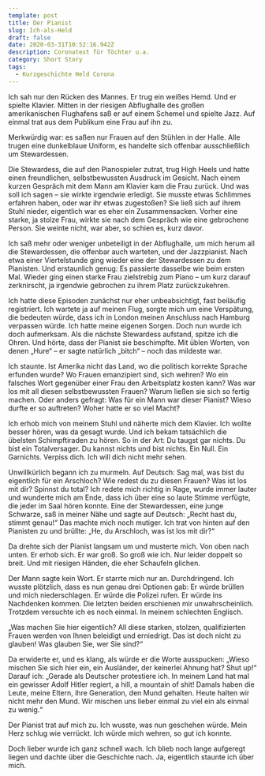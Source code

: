 ```yaml
---
template: post
title: Der Pianist
slug: Ich-als-Held
draft: false
date: 2020-03-31T10:52:16.942Z
description: Coronatext für Töchter u.a.
category: Short Story
tags:
  - Kurzgeschichte Held Corona
---
```



Ich sah nur den Rücken des Mannes. Er trug ein weißes Hemd. Und er spielte Klavier. Mitten in der riesigen Abflughalle des großen amerikanischen Flughafens saß er auf einem Schemel und spielte Jazz. Auf einmal trat aus dem Publikum eine Frau auf ihn zu.

Merkwürdig war: es saßen nur Frauen auf den Stühlen in der Halle. Alle trugen eine dunkelblaue Uniform, es handelte sich offenbar ausschließlich um Stewardessen.

Die Stewardess, die auf den Pianospieler zutrat, trug High Heels und hatte einen freundlichen, selbstbewussten Ausdruck im Gesicht. Nach einem kurzen Gespräch mit dem Mann am Klavier kam die Frau zurück. Und was soll ich sagen – sie wirkte irgendwie erledigt. Sie musste etwas Schlimmes erfahren haben, oder war ihr etwas zugestoßen? Sie ließ sich auf ihrem Stuhl nieder, eigentlich war es eher ein Zusammensacken. Vorher eine starke, ja stolze Frau, wirkte sie nach dem Gespräch wie eine gebrochene Person. Sie weinte nicht, war aber, so schien es, kurz davor.

Ich saß mehr oder weniger unbeteiligt in der Abflughalle, um mich herum all die Stewardessen, die offenbar auch warteten, und der Jazzpianist. Nach etwa einer Viertelstunde ging wieder eine der Stewardessen zu dem Pianisten. Und erstaunlich genug: Es passierte dasselbe wie beim ersten Mal. Wieder ging einen starke Frau zielstrebig zum Piano – um kurz darauf zerknirscht, ja irgendwie gebrochen zu ihrem Platz zurückzukehren.

Ich hatte diese Episoden zunächst nur eher unbeabsichtigt, fast beiläufig registriert. Ich wartete ja auf meinen Flug, sorgte mich um eine Verspätung, die bedeuten würde, dass ich in London meinen Anschluss nach Hamburg verpassen würde. Ich hatte meine eigenen Sorgen. Doch nun wurde ich doch aufmerksam. Als die nächste Stewardess aufstand, spitze ich die Ohren. Und hörte, dass der Pianist sie beschimpfte. Mit üblen Worten, von denen „Hure“ – er sagte natürlich „bitch“ – noch das mildeste war.

Ich staunte. Ist Amerika nicht das Land, wo die politisch korrekte Sprache erfunden wurde? Wo Frauen emanzipiert sind, sich wehren? Wo ein falsches Wort gegenüber einer Frau den Arbeitsplatz kosten kann? Was war los mit all diesen selbstbewussten Frauen? Warum ließen sie sich so fertig machen. Oder anders gefragt: Was für ein Mann war dieser Pianist? Wieso durfte er so auftreten? Woher hatte er so viel Macht?

Ich erhob mich von meinem Stuhl und näherte mich dem Klavier. Ich wollte besser hören, was da gesagt wurde. Und ich bekam tatsächlich die übelsten Schimpftiraden zu hören. So in der Art: Du taugst gar nichts. Du bist ein Totalversager. Du kannst nichts und bist nichts. Ein Null. Ein Garnichts. Verpiss dich. Ich will dich nicht mehr sehen.

Unwillkürlich begann ich zu murmeln. Auf Deutsch: Sag mal, was bist du eigentlich für ein Arschloch? Wie redest du zu diesen Frauen? Was ist los mit dir? Spinnst du total? Ich redete mich richtig in Rage, wurde immer lauter und wunderte mich am Ende, dass ich über eine so laute Stimme verfügte, die jeder im Saal hören konnte. Eine der Stewardessen, eine junge Schwarze, saß in meiner Nähe und sagte auf Deutsch: „Recht hast du, stimmt genau!“ Das machte mich noch mutiger. Ich trat von hinten auf den Pianisten zu und brüllte: „He, du Arschloch, was ist los mit dir?“

Da drehte sich der Pianist langsam um und musterte mich. Von oben nach unten. Er erhob sich. Er war groß. So groß wie ich. Nur leider doppelt so breit. Und mit riesigen Händen, die eher Schaufeln glichen.

Der Mann sagte kein Wort. Er starrte mich nur an. Durchdringend. Ich wusste plötzlich, dass es nun genau drei Optionen gab: Er würde brüllen und mich niederschlagen. Er würde die Polizei rufen. Er würde ins Nachdenken kommen. Die letzten beiden erschienen mir unwahrscheinlich. Trotzdem versuchte ich es noch einmal. In meinem schlechten Englisch.

„Was machen Sie hier eigentlich? All diese starken, stolzen, qualifizierten Frauen werden von Ihnen beleidigt und erniedrigt. Das ist doch nicht zu glauben! Was glauben Sie, wer Sie sind?“

Da erwiderte er, und es klang, als würde er die Worte ausspucken: „Wieso mischen Sie sich hier ein, ein Ausländer, der keinerlei Ahnung hat? Shut up!“ Darauf ich: „Gerade als Deutscher protestiere ich. In meinem Land hat mal ein gewisser Adolf Hitler regiert, a hill, a mountain of shit! Damals haben die Leute, meine Eltern, ihre Generation, den Mund gehalten. Heute halten wir nicht mehr den Mund. Wir mischen uns lieber einmal zu viel ein als einmal zu wenig.“

Der Pianist trat auf mich zu. Ich wusste, was nun geschehen würde. Mein Herz schlug wie verrückt. Ich würde mich wehren, so gut ich konnte.

Doch lieber wurde ich ganz schnell wach. Ich blieb noch lange aufgeregt liegen und dachte über die Geschichte nach. Ja, eigentlich staunte ich über mich.